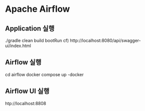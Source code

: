 # Apache Airflow

## Application 실행
./gradle clean build bootRun
cf) http://localhost:8080/api/swagger-ui/index.html

## Airflow 실행
cd airflow 
docker compose up -docker

## Airflow UI 실행
htp://localhost:8808
